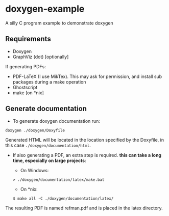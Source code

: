 # doxygen-example
A silly C  program example to demonstrate doxygen

## Requirements
- Doxygen
- GraphViz (dot) [optionally]

If generating PDFs:
- PDF-LaTeX (I use MikTex). This may ask for permission, and install sub packages 
during a make operation
- Ghostscript
- make [on *nix]

## Generate documentation
- To generate doxygen documentation run:

```
doxygen ./doxygen/Doxyfile
```
Generated HTML will be located in the location specified by the Doxyfile, in this 
case `./doxygen/documentation/html`.

- If also generating a PDF, an extra step is required. **this can take a long 
time, especially on large projects**:
    - On Windows:

    ```
    > ./doxygen/documentation/latex/make.bat
    ```

    - On *nix:
    
    ```
    $ make all -C ./doxygen/documentation/latex/
    ```
    
The resulting PDF is named refman.pdf and is placed in the latex directory.
